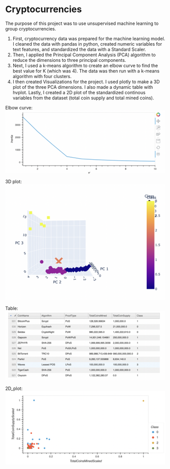# Cryptocurrencies

The purpose of this project was to use unsupervised machine learning to group cryptocurrencies. 

1. First, cryptocurrency data was prepared for the machine learning model. I cleaned the data with pandas in python, created numeric variables for text features, and standardized the data with a Standard Scaler. 
2. Then, I applied the Principal Component Analysis (PCA) algorithm to reduce the dimensions to three principal components. 
3. Next, I used a k-means algorithm to create an elbow curve to find the best value for K (which was 4). The data was then run with a k-means algorithm with four clusters. 
4. I then created Visualizations for the project. I used plotly to make a 3D plot of the three PCA dimensions. I also made a dynamic table with hvplot. Lastly, I created a 2D plot of the standardized continous variables from the dataset (total coin supply and total mined coins). 

Elbow curve:
![elbow curve](https://github.com/emariecovey/Cryptocurrencies/blob/main/images/elbow_curve.png)

3D plot:
![3D plot](https://github.com/emariecovey/Cryptocurrencies/blob/main/images/3D_plot.png)

Table:
![Table](https://github.com/emariecovey/Cryptocurrencies/blob/main/images/Table.png)

2D_plot:
![Table](https://github.com/emariecovey/Cryptocurrencies/blob/main/images/2D_plot.png)
